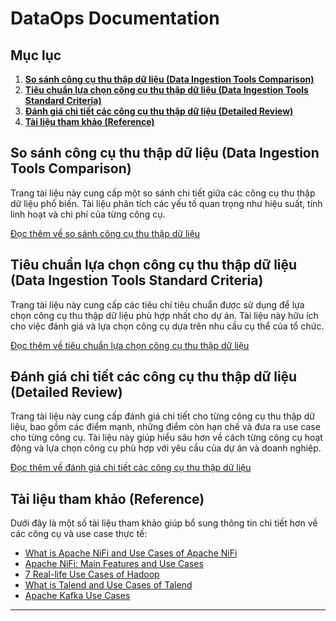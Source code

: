 # DataOps Documentation

## Mục lục

1. **[So sánh công cụ thu thập dữ liệu (Data Ingestion Tools Comparison)](#so-sánh-công-cụ-thu-thập-dữ-liệu-data-ingestion-tools-comparison)**
2. **[Tiêu chuẩn lựa chọn công cụ thu thập dữ liệu (Data Ingestion Tools Standard Criteria)](#tiêu-chuẩn-lựa-chọn-công-cụ-thu-thập-dữ-liệu-data-ingestion-tools-standard-criteria)**
3. **[Đánh giá chi tiết các công cụ thu thập dữ liệu (Detailed Review)](#đánh-giá-chi-tiết-các-công-cụ-thu-thập-dữ-liệu-detailed-review)**
4. **[Tài liệu tham khảo (Reference)](#tài-liệu-tham-khảo-reference)**

## So sánh công cụ thu thập dữ liệu (Data Ingestion Tools Comparison)

Trang tài liệu này cung cấp một so sánh chi tiết giữa các công cụ thu thập dữ liệu phổ biến. Tài liệu phân tích các yếu tố quan trọng như hiệu suất, tính linh hoạt và chi phí của từng công cụ.

[Đọc thêm về so sánh công cụ thu thập dữ liệu](https://github.com/cuddles47/instalation-documentation/blob/main/DataOps/data%20ingestion%20tools%20comparison.md)

## Tiêu chuẩn lựa chọn công cụ thu thập dữ liệu (Data Ingestion Tools Standard Criteria)

Trang tài liệu này cung cấp các tiêu chí tiêu chuẩn được sử dụng để lựa chọn công cụ thu thập dữ liệu phù hợp nhất cho dự án. Tài liệu này hữu ích cho việc đánh giá và lựa chọn công cụ dựa trên nhu cầu cụ thể của tổ chức.

[Đọc thêm về tiêu chuẩn lựa chọn công cụ thu thập dữ liệu](https://github.com/cuddles47/instalation-documentation/blob/main/DataOps/data%20ingestion%20tools%20standard%20criteria.md)

## Đánh giá chi tiết các công cụ thu thập dữ liệu (Detailed Review)

Trang tài liệu này cung cấp đánh giá chi tiết cho từng công cụ thu thập dữ liệu, bao gồm các điểm mạnh, những điểm còn hạn chế và đưa ra use case cho từng công cụ. Tài liệu này giúp hiểu sâu hơn về cách từng công cụ hoạt động và lựa chọn công cụ phù hợp với yêu cầu của dự án và doanh nghiệp.

[Đọc thêm về đánh giá chi tiết các công cụ thu thập dữ liệu](https://github.com/cuddles47/instalation-documentation/blob/main/DataOps/detailed%20review.md)

## Tài liệu tham khảo (Reference)

Dưới đây là một số tài liệu tham khảo giúp bổ sung thông tin chi tiết hơn về các công cụ và use case thực tế:

- [What is Apache NiFi and Use Cases of Apache NiFi](https://www.devopsschool.com/blog/what-is-apache-nifi-and-use-cases-of-apache-nifi/)
- [Apache NiFi: Main Features and Use Cases](https://medium.com/@khankamranali_95092/apache-nifi-main-features-and-use-cases-323f60b0ae0d)
- [7 Real-life Use Cases of Hadoop](https://www.mrc-productivity.com/blog/2015/06/7-real-life-use-cases-of-hadoop/#:~:text=Using%20Hadoop%2C%20you%20can%20analyze,data%20by%20time%20and%20day.)
- [What is Talend and Use Cases of Talend](https://www.devopsschool.com/blog/what-is-talend-and-use-cases-of-talend/)
- [Apache Kafka Use Cases](https://kafka.apache.org/uses)

---


